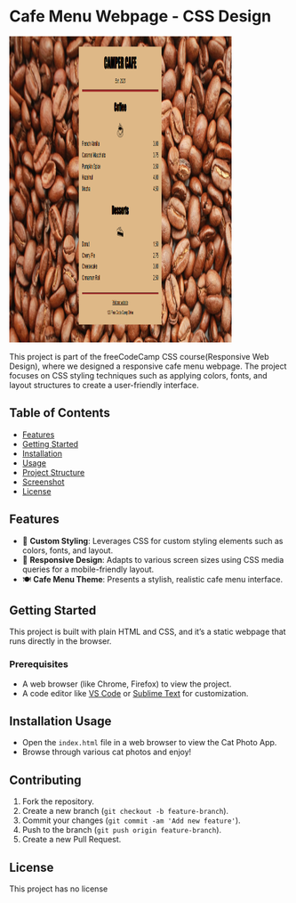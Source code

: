# Cafe Menu Webpage - CSS Design

<img src="https://github.com/pulemojatau/CafeMenu/blob/main/menu.png" alt="Cafe Menu Screenshot" width="400" height="550"/>

This project is part of the freeCodeCamp CSS course(Responsive Web Design), where we designed a responsive cafe menu webpage. The project focuses on CSS styling techniques such as applying colors, fonts, and layout structures to create a user-friendly interface.

## Table of Contents
- [Features](#features)
- [Getting Started](#getting-started)
- [Installation](#installation)
- [Usage](#usage)
- [Project Structure](#project-structure)
- [Screenshot](#screenshot)
- [License](#license)

## Features
- 🎨 **Custom Styling**: Leverages CSS for custom styling elements such as colors, fonts, and layout.
- 📱 **Responsive Design**: Adapts to various screen sizes using CSS media queries for a mobile-friendly layout.
- 🍽️ **Cafe Menu Theme**: Presents a stylish, realistic cafe menu interface.

## Getting Started
This project is built with plain HTML and CSS, and it’s a static webpage that runs directly in the browser.

### Prerequisites
- A web browser (like Chrome, Firefox) to view the project.
- A code editor like [VS Code](https://code.visualstudio.com/) or [Sublime Text](https://www.sublimetext.com/) for customization.

## Installation Usage

- Open the `index.html` file in a web browser to view the Cat Photo App.
- Browse through various cat photos and enjoy!

## Contributing
   
  1. Fork the repository.
  2. Create a new branch (`git checkout -b feature-branch`).
  3. Commit your changes (`git commit -am 'Add new feature'`).
  4. Push to the branch (`git push origin feature-branch`).
  5. Create a new Pull Request.

## License
   This project has no license      




